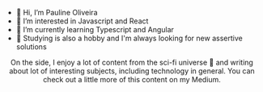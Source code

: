 - 👋 Hi, I’m Pauline Oliveira
- 👀 I’m interested in Javascript and React
- 🌱 I’m currently learning Typescript and Angular 
- 📝 Studying is also a hobby and I'm always looking for new assertive solutions


<!---
apaulineoliveira/apaulineoliveira is a ✨ special ✨ repository because its `README.md` (this file) appears on your GitHub profile.
You can click the Preview link to take a look at your changes.
--->
<p align="center">On the side, I enjoy a lot of content from the sci-fi universe 🤖 and writing about lot of interesting subjects, including technology in general. You can check out a little more of this content on my Medium.</p>  


